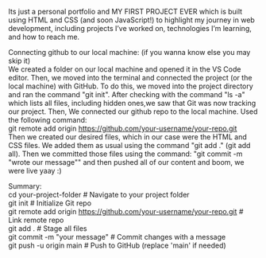 Its just a personal portfolio and MY FIRST PROJECT EVER which is built using HTML and CSS (and soon JavaScript!) to highlight my journey in web development, including projects I’ve worked on, technologies I’m learning, and how to reach me.

Connecting github to our local machine: (if you wanna know else you may skip it) <br>
We created a folder on our local machine and opened it in the VS Code editor.
Then, we moved into the terminal and connected the project (or the local machine) with GitHub.
To do this, we moved into the project directory and ran the command "git init".
After checking with the command "ls -a" which lists all files, including hidden ones,we saw that Git was now tracking our project.
Then, We connected our github repo to the local machine. Used the following command: <br>
git remote add origin https://github.com/your-username/your-repo.git <br> 
Then we created our desired files, which in our case were the HTML and CSS files.
We added them as usual using the command "git add ." (git add all).
Then we committed those files using the command: "git commit -m "wrote our message""
and then pushed all of our content 
and boom, we were live yaay :)

Summary: <br>
cd your-project-folder         # Navigate to your project folder <br>
git init                      # Initialize Git repo <br>
git remote add origin https://github.com/your-username/your-repo.git   # Link remote repo <br>
git add .                     # Stage all files <br>
git commit -m "your message"  # Commit changes with a message <br>
git push -u origin main       # Push to GitHub (replace 'main' if needed) <br>
